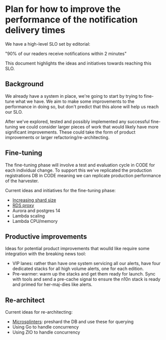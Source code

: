 # Plan for how to improve the performance of the notification delivery times

We have a high-level SLO set by editorial:

"90% of our readers receive notifications within 2 minutes"

This document highlights the ideas and initiatives towards reaching this SLO.

## Background

We already have a system in place, we're going to start by trying to fine-tune what we have. We aim to make some improvements to the performance in doing so, but don't predict that this alone will help us reach our SLO.

After we've explored, tested and possibly implemented any successful fine-tuning we could consider larger pieces of work that would likely have more significant improvements. These could take the form of product improvements or larger refactoring/re-architecting.

## Fine-tuning

The fine-tuning phase will involve a test and evaluation cycle in CODE for each individual change. To support this we've replicated the production registrations DB in CODE meaning we can replicate production performance of the harvester.

Current ideas and initiatives for the fine-tuning phase:

- [Increasing shard size](../architecture/01-shard-size.md)
- [RDS proxy](./01-rds-proxy.md)
- Aurora and postgres 14
- Lambda scaling
- Lambda CPU/memory

## Productive improvements

Ideas for potential product improvements that woulld like require some integration with the breaking news tool:

- VIP lanes: rather than have one system servicing all our alerts, have four dedicated stacks for all high volume alerts, one for each edition.
- Pre-warmer: warm up the stacks and get them ready for launch. Sync with tools and send a pre-cache signal to ensure the n10n stack is ready and primed for her-maj-dies like alerts.

## Re-architect

Current ideas for re-architecting:

- [Microsplinters](https://github.com/itsibitzi/n10n-poc/blob/main/n10n-broker/src/main.rs): preshard the DB and use these for querying 
- Using Go to handle concurrency
- Using ZIO to handle concurrency